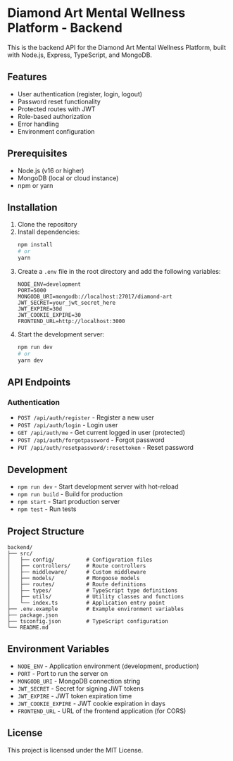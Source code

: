 # Diamond Art Mental Wellness Platform - Backend

This is the backend API for the Diamond Art Mental Wellness Platform, built with Node.js, Express, TypeScript, and MongoDB.

## Features

- User authentication (register, login, logout)
- Password reset functionality
- Protected routes with JWT
- Role-based authorization
- Error handling
- Environment configuration

## Prerequisites

- Node.js (v16 or higher)
- MongoDB (local or cloud instance)
- npm or yarn

## Installation

1. Clone the repository
2. Install dependencies:
   ```bash
   npm install
   # or
   yarn
   ```
3. Create a `.env` file in the root directory and add the following variables:
   ```env
   NODE_ENV=development
   PORT=5000
   MONGODB_URI=mongodb://localhost:27017/diamond-art
   JWT_SECRET=your_jwt_secret_here
   JWT_EXPIRE=30d
   JWT_COOKIE_EXPIRE=30
   FRONTEND_URL=http://localhost:3000
   ```
4. Start the development server:
   ```bash
   npm run dev
   # or
   yarn dev
   ```

## API Endpoints

### Authentication

- `POST /api/auth/register` - Register a new user
- `POST /api/auth/login` - Login user
- `GET /api/auth/me` - Get current logged in user (protected)
- `POST /api/auth/forgotpassword` - Forgot password
- `PUT /api/auth/resetpassword/:resettoken` - Reset password

## Development

- `npm run dev` - Start development server with hot-reload
- `npm run build` - Build for production
- `npm start` - Start production server
- `npm test` - Run tests

## Project Structure

```
backend/
├── src/
│   ├── config/          # Configuration files
│   ├── controllers/     # Route controllers
│   ├── middleware/      # Custom middleware
│   ├── models/          # Mongoose models
│   ├── routes/          # Route definitions
│   ├── types/           # TypeScript type definitions
│   ├── utils/           # Utility classes and functions
│   └── index.ts         # Application entry point
├── .env.example         # Example environment variables
├── package.json
├── tsconfig.json        # TypeScript configuration
└── README.md
```

## Environment Variables

- `NODE_ENV` - Application environment (development, production)
- `PORT` - Port to run the server on
- `MONGODB_URI` - MongoDB connection string
- `JWT_SECRET` - Secret for signing JWT tokens
- `JWT_EXPIRE` - JWT token expiration time
- `JWT_COOKIE_EXPIRE` - JWT cookie expiration in days
- `FRONTEND_URL` - URL of the frontend application (for CORS)

## License

This project is licensed under the MIT License.
